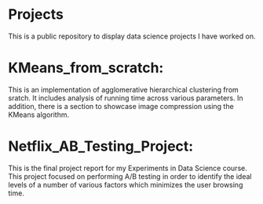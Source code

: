 # Projects

This is a public repository to display data science projects I have worked on.

# KMeans_from_scratch:

This is an implementation of agglomerative hierarchical clustering from sratch. It includes analysis of running time across various parameters. In addition, there is a section to showcase image compression using the KMeans algorithm.

# Netflix_AB_Testing_Project:

This is the final project report for my Experiments in Data Science course. This project focused on performing A/B testing in order to identify the ideal levels of a number of various factors which minimizes the user browsing time.
